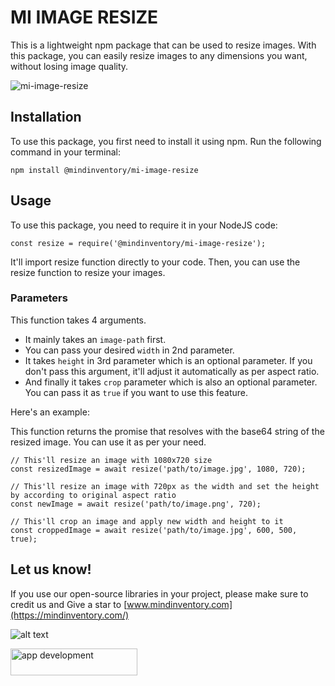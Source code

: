 # MI IMAGE RESIZE

This is a lightweight npm package that can be used to resize images. With this package, you can easily resize images to any dimensions you want, without losing image quality.

![mi-image-resize](https://www.mindinventory.com/img/npm/mi-image-resize.gif)
## Installation
To use this package, you first need to install it using npm. Run the following command in your terminal:

```
npm install @mindinventory/mi-image-resize
```

## Usage
To use this package, you need to require it in your NodeJS code:

```
const resize = require('@mindinventory/mi-image-resize');
```
It'll import resize function directly to your code. Then, you can use the resize function to resize your images.

### Parameters

This function takes 4 arguments. 
* It mainly takes an `image-path` first.
* You can pass your desired `width` in 2nd parameter.
* It takes `height` in 3rd parameter which is an optional parameter. If you don't pass this argument, it'll adjust it automatically as per aspect ratio.
* And finally it takes `crop` parameter which is also an optional parameter. You can pass it as `true` if you want to use this feature.

Here's an example:

This function returns the promise that resolves with the base64 string of the resized image. You can use it as per your need.


```
// This'll resize an image with 1080x720 size
const resizedImage = await resize('path/to/image.jpg', 1080, 720);

// This'll resize an image with 720px as the width and set the height by according to original aspect ratio
const newImage = await resize('path/to/image.png', 720);

// This'll crop an image and apply new width and height to it
const croppedImage = await resize('path/to/image.jpg', 600, 500, true);
```

## Let us know!
If you use our open-source libraries in your project, please make sure to credit us and Give a star to [www.mindinventory.com](https://mindinventory.com/)


![alt text](https://git.mindinventory.com/uploads/-/system/appearance/header_logo/1/mi-logo.png)

<a href="https://www.mindinventory.com/contact-us.php?utm_source=gthb&utm_medium=repo&utm_campaign=npm-mi-image-resize" target="__blank">
<img src="https://github.com/Sammindinventory/MindInventory/raw/main/hirebutton.png" width="203" height="43"  alt="app development">
</a>